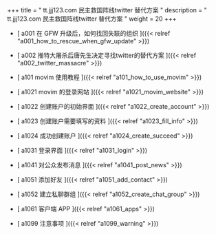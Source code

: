 +++
title = "   tt.jjj123.com 民主救国阵线twitter 替代方案 "
description = "   tt.jjj123.com 民主救国阵线twitter 替代方案   "
weight = 20
+++



* [  a001 在 GFW 升级后，如何找回失联的组织  ]({{< relref "a001_how_to_rescue_when_gfw_update" >}})


* [  a002 推特大屠杀后唐先生决定寻找twitter的替代方案  ]({{< relref "a002_twitter_massacre" >}})


* [  a101 movim 使用教程  ]({{< relref "a101_how_to_use_movim" >}})


* [  a1021 movim 的登录网站  ]({{< relref "a1021_movim_website" >}})


* [  a1022 创建账户的初始界面  ]({{< relref "a1022_create_account" >}})


* [  a1023 创建账户需要填写的资料   ]({{< relref "a1023_fill_info" >}})


* [  a1024 成功创建账户  ]({{< relref "a1024_create_succeed" >}})


* [  a1031 登录界面  ]({{< relref "a1031_login" >}})


* [  a1041 对公众发布消息  ]({{< relref "a1041_post_news" >}})


* [  a1051 添加好友  ]({{< relref "a1051_add_contact" >}})


* [  a1052 建立私聊群组  ]({{< relref "a1052_create_chat_group" >}})


* [  a1061 客户端 APP  ]({{< relref "a1061_apps" >}})


* [  a1099 注意事项  ]({{< relref "a1099_warning" >}})

